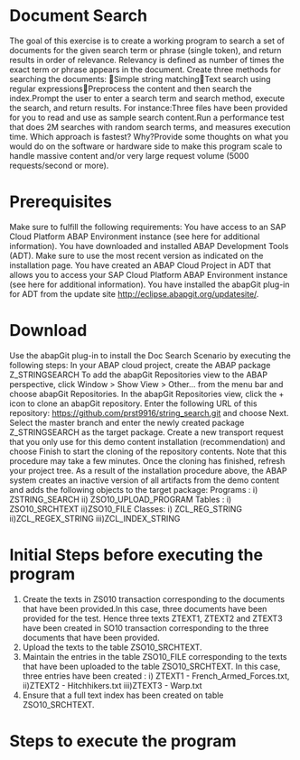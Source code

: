# Document Search
The goal of this exercise is to create a working program to search a set of documents for the given search term or phrase (single token), and return results in order of relevance. Relevancy is defined as number of times the exact term or phrase appears in the document. Create three methods for searching the documents: Simple string matchingText search using regular expressionsPreprocess the content and then search the index.Prompt the user to enter a search term and search method, execute the search, and return results. 
For instance:Three files have been provided for you to read and use as sample search content.Run a performance test that does 2M searches with random search terms, and measures execution time. Which approach is fastest? Why?Provide some thoughts on what you would do on the software or hardware side to make this program scale to handle massive content and/or very large request volume (5000 requests/second or more). 
# Prerequisites
Make sure to fulfill the following requirements:
You have access to an SAP Cloud Platform ABAP Environment instance (see here for additional information).
You have downloaded and installed ABAP Development Tools (ADT). Make sure to use the most recent version as indicated on the installation page.
You have created an ABAP Cloud Project in ADT that allows you to access your SAP Cloud Platform ABAP Environment instance (see here for additional information).
You have installed the abapGit plug-in for ADT from the update site http://eclipse.abapgit.org/updatesite/.
# Download
Use the abapGit plug-in to install the Doc Search Scenario by executing the following steps:
In your ABAP cloud project, create the ABAP package Z_STRINGSEARCH
To add the abapGit Repositories view to the ABAP perspective, click Window > Show View > Other... from the menu bar and choose abapGit Repositories.
In the abapGit Repositories view, click the + icon to clone an abapGit repository.
Enter the following URL of this repository: https://github.com/prst9916/string_search.git and choose Next.
Select the master branch and enter the newly created package Z_STRINGSEARCH as the target package.
Create a new transport request that you only use for this demo content installation (recommendation) and choose Finish to start the cloning of the repository contents. Note that this procedure may take a few minutes.
Once the cloning has finished, refresh your project tree.
As a result of the installation procedure above, the ABAP system creates an inactive version of all artifacts from the demo content and adds the following objects to the target package:
Programs : 
i)  ZSTRING_SEARCH
ii) ZSO10_UPLOAD_PROGRAM
Tables : 
i) ZSO10_SRCHTEXT
ii)ZSO10_FILE
Classes:
i) ZCL_REG_STRING
ii)ZCL_REGEX_STRING
iii)ZCL_INDEX_STRING
# Initial Steps before executing the program
1) Create the texts in ZS010 transaction corresponding to the documents that have been provided.In this case, three documents have been provided for the test. Hence three texts ZTEXT1, ZTEXT2 and ZTEXT3 have been created in SO10 transaction corresponding to the three documents that have been provided.
2) Upload the texts to the table ZSO10_SRCHTEXT.
3) Maintain the entries in the table ZSO10_FILE corresponding to the texts that have been uploaded to the table ZSO10_SRCHTEXT. In this case, three entries have been created : i) ZTEXT1 - French_Armed_Forces.txt, ii)ZTEXT2 - Hitchhikers.txt iii)ZTEXT3 - Warp.txt
4) Ensure that a full text index has been created on table ZSO10_SRCHTEXT.
# Steps to execute the program
